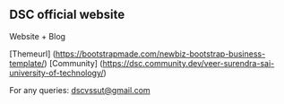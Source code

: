 ## DSC official website
Website + Blog 

[Themeurl]  (https://bootstrapmade.com/newbiz-bootstrap-business-template/)
[Community] (https://dsc.community.dev/veer-surendra-sai-university-of-technology/)

For any queries: dscvssut@gmail.com
